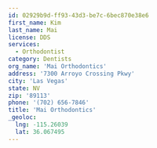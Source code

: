 ```yaml
---
id: 02929b9d-ff93-43d3-be7c-6bec870e38e6
first_name: Kim
last_name: Mai
license: DDS
services:
  - Orthodontist
category: Dentists
org_name: 'Mai Orthodontics'
address: '7300 Arroyo Crossing Pkwy'
city: 'Las Vegas'
state: NV
zip: '89113'
phone: '(702) 656-7846'
title: 'Mai Orthodontics'
_geoloc:
  lng: -115.26039
  lat: 36.067495
---
```

